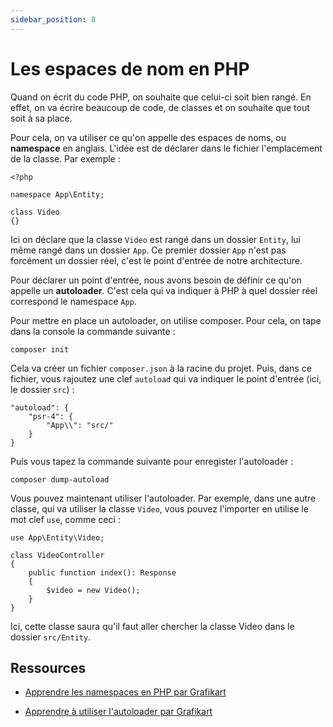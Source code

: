 ```yaml
---
sidebar_position: 8
---
```


# Les espaces de nom en PHP
 
Quand on écrit du code PHP, on souhaite que celui-ci soit bien rangé. En effet, on va écrire beaucoup de code, de classes et on souhaite que tout soit à sa place. 

Pour cela, on va utiliser ce qu'on appelle des espaces de noms, ou **namespace** en anglais. L'idée est de déclarer dans le fichier l'emplacement de la classe. Par exemple : 

```
<?php

namespace App\Entity;

class Video
{}
```

Ici on déclare que la classe ```Video``` est rangé dans un dossier ```Entity```, lui même rangé dans un dossier ```App```. Ce premier dossier ```App``` n'est pas forcément un dossier réel, c'est le point d'entrée de notre architecture. 

Pour déclarer un point d'entrée, nous avons besoin de définir ce qu'on appelle un **autoloader**. C'est cela qui va indiquer à PHP à quel dossier réel correspond le namespace ```App```.

Pour mettre en place un autoloader, on utilise composer. Pour cela, on tape dans la console la commande suivante : 

```
composer init
```

Cela va créer un fichier ```composer.json``` à la racine du projet. Puis, dans ce fichier, vous rajoutez une clef ```autoload``` qui va indiquer le point d'entrée (ici, le dossier ```src```) :

```
"autoload": {
    "psr-4": {
        "App\\": "src/"
    }
}
```

Puis vous tapez la commande suivante pour enregister l'autoloader :

```
composer dump-autoload
```

Vous pouvez maintenant utiliser l'autoloader. Par exemple, dans une autre classe, qui va utiliser la classe ```Video```, vous pouvez l'importer en utilise le mot clef ```use```, comme ceci : 

```
use App\Entity\Video;

class VideoController 
{
    public function index(): Response
    {
        $video = new Video();
    }
}
```

Ici, cette classe saura qu'il faut aller chercher la classe Video dans le dossier ```src/Entity```.

## Ressources

* [Apprendre les namespaces en PHP par Grafikart](https://grafikart.fr/tutoriels/namespace-php-1143#autoplay)

* [Apprendre à utiliser l'autoloader par Grafikart](https://grafikart.fr/tutoriels/autoloader-composer-php-1144#autoplay)